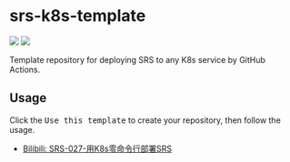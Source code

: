 # srs-k8s-template

![](http://ossrs.net/gif/v1/sls.gif?site=github.com&path=/tmpl/k8s/kubernetes/ossrs/srs-k8s-template)
[![](https://github.com/ossrs/srs-k8s-template/actions/workflows/kubernetes.yml/badge.svg)](https://github.com/ossrs/srs-k8s-template/actions/workflows/kubernetes.yml)

Template repository for deploying SRS to any K8s service by GitHub Actions.

## Usage

Click the <kbd>Use this template</kbd> to create your repository, then follow the usage.

* [Bilibili: SRS-027-用K8s零命令行部署SRS](https://www.bilibili.com/video/BV1g44y1j7Vz/)

